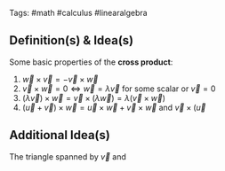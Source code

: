 Tags: #math #calculus #linearalgebra 
## Definition(s) & Idea(s)
Some basic properties of the **cross product**:
1. $\vec{w}\times\vec{v}=-\vec{v}\times\vec{w}$ 
2. $\vec{v}\times\vec{w}=0\iff \vec{w}=\lambda\vec{v}$  for some scalar or $\vec{v}=0$
3. $(\lambda\vec{v})\times\vec{w}=\vec{v}\times(\lambda\vec{w})=\lambda(\vec{v}\times\vec{w})$
4. $(\vec{u}+\vec{v})\times\vec{w}=\vec{u}\times\vec{w}+\vec{v}\times\vec{w}$  and  $\vec{v}\times(\vec{u}$ 
## Additional Idea(s)
The triangle spanned by $\vec{v}$ and 
